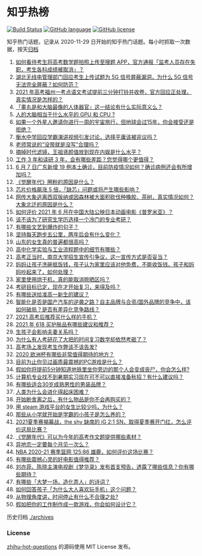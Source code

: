 # 知乎热榜
[![Build Status](https://github.com/ToWeLong/zhihu-hot-questions/workflows/CI/badge.svg)](https://github.com/ToWeLong/zhihu-hot-questions/actions)
[![GitHub language](https://img.shields.io/badge/language-golang-orange.svg)](https://golang.org/)
[![GitHub license](https://img.shields.io/github/license/ToWeLong/zhihu-hot-questions)](https://github.com/ToWeLong/zhihu-hot-questions/blob/main/LICENSE)

知乎热门话题，记录从 2020-11-29 日开始的知乎热门话题。每小时抓取一次数据，按天[归档](./archives)

<!-- BEGIN -->

1. [如何看待考生将高考数学题拍照上传至搜题 APP，官方通报「监考人员存在失职，考生各科成绩被取消」？](https://www.zhihu.com/question/463826989)
1. [湖北无线电管理部门回应考生上传试题为 5G 信号屏蔽漏洞，为什么 5G 信号无法完全屏蔽？如何防范？](https://www.zhihu.com/question/463853973)
1. [2021 年高考福州一考点语文考试提前三分钟打铃并收卷，官方回应正处理，真实情况是怎样的？](https://www.zhihu.com/question/463603842)
1. [「睾丸是和大脑最像的人体器官」这一结论有什么实际意义么？](https://www.zhihu.com/question/463156456)
1. [人的大脑相当于什么水平的 GPU 和 CPU ?](https://www.zhihu.com/question/404006982)
1. [如果一个外星人邀请你进行一周的宇宙旅行，但地球会过15年，你会接受还是拒绝？](https://www.zhihu.com/question/463336626)
1. [衡水中学回应学霸演讲视频引发讨论，选择平庸该被非议吗？](https://www.zhihu.com/question/462967509)
1. [老师常说的“没带就是没写”合理吗？](https://www.zhihu.com/question/457033055)
1. [摘掉时代滤镜，王祖贤颜值放到现在内娱是什么水平？](https://www.zhihu.com/question/460820502)
1. [工作 3 年和读研 3 年，会有哪些差距？您觉得哪个更值得？](https://www.zhihu.com/question/463621272)
1. [6 月 7 日广东新增 19 例本土确诊，目前防疫情况如何？确诊病例还会有所增加吗？](https://www.zhihu.com/question/463806780)
1. [《觉醒年代》圈粉的原因是什么？](https://www.zhihu.com/question/460648920)
1. [芯片价格飙涨 5 倍，「缺芯」问题或将产生哪些影响？](https://www.zhihu.com/question/463574415)
1. [网传大象逃离西双版纳或因森林被大面积砍伐种橡胶、茶树，真实情况如何？大象北迁的原因是什么？](https://www.zhihu.com/question/463575906)
1. [如何评价 2021 年 6 月在中国大陆公映日本动画电影《普罗米亚》？](https://www.zhihu.com/question/462217273)
1. [该不该为了研究生学历选择一个冷门的专业考研？](https://www.zhihu.com/question/458850143)
1. [有哪些文艺到爆炸的句子？](https://www.zhihu.com/question/308829198)
1. [坚持每天跑步五公里，两年后会有什么变化？](https://www.zhihu.com/question/418315082)
1. [山东的女生真的普遍都很高吗？](https://www.zhihu.com/question/389402145)
1. [高中化学实验与工业流程题中的细节有哪些？](https://www.zhihu.com/question/383773565)
1. [高考正当时，南京大学招生宣传引争议，这一宣传方式是否妥当？](https://www.zhihu.com/question/463702038)
1. [妈妈让孩子洗碗抵饭钱，孩子认为家里应该对他免费，不能收饭钱。孩子和妈妈吵起来了，如何处理？](https://www.zhihu.com/question/463356821)
1. [家里使用烘干机，真的能取消晾晒区吗？](https://www.zhihu.com/question/450607143)
1. [考研目标已定，现在才开始复习，来得及吗？](https://www.zhihu.com/question/463136813)
1. [有哪些送给准高一新生的建议？](https://www.zhihu.com/question/49779691)
1. [智能化是否是国产汽车的逆袭之路？自主品牌与合资/国外品牌的竞争中，该如何破局？是否有差异化竞争路线？](https://www.zhihu.com/question/436854466)
1. [2021 高考后推荐买什么样的手机？](https://www.zhihu.com/question/460386683)
1. [2021 年 618 买护肤品有哪些建议和推荐？](https://www.zhihu.com/question/397144646)
1. [生孩子会影响夫妻关系吗？](https://www.zhihu.com/question/369792300)
1. [为什么有人考研花了大把的时间复习数学却依然考砸了？](https://www.zhihu.com/question/390760713)
1. [高考场上发现考生作弊该不该告发?](https://www.zhihu.com/question/463567379)
1. [2020 欧洲杯有哪些非常值得期待的地方？](https://www.zhihu.com/question/463813116)
1. [目前为止你见过画质最震撼的PC游戏是什么？](https://www.zhihu.com/question/334549140)
1. [假如你将提前5分钟知道地铁里坐你旁边的那个人会变成丧尸，你会怎么样?](https://www.zhihu.com/question/463723763)
1. [计算机专业找不到暑期实习现在可不可以直接准备秋招？有什么建议吗？](https://www.zhihu.com/question/459194394)
1. [有哪些适合30岁成熟男性的男装品牌？](https://www.zhihu.com/question/265777777)
1. [人类为什么会进化得起床困难？](https://www.zhihu.com/question/463105583)
1. [开始断舍离之后，有什么物品是你不会再购买的？](https://www.zhihu.com/question/457895008)
1. [用 steam 游戏平台的女生比较少吗，为什么？](https://www.zhihu.com/question/451787400)
1. [那些从小学就开始是学霸的小孩子是怎么养的？](https://www.zhihu.com/question/427567462)
1. [2021夏季赛揭幕战，the shy 缺席的 iG 2:1 SN，取得夏季赛开门红，怎么评价这局比赛？](https://www.zhihu.com/question/463714199)
1. [《觉醒年代》可以为今年的高考作文题提供哪些素材？](https://www.zhihu.com/question/463608592)
1. [异地恋一定要每个月见一次么？](https://www.zhihu.com/question/459310231)
1. [NBA 2020-21 赛季篮网 125:86 雄鹿，如何评价这场比赛？](https://www.zhihu.com/question/463800490)
1. [有哪些震撼心灵的好电影值得推荐？](https://www.zhihu.com/question/353914676)
1. [刘亦菲、陈晓主演电视剧《梦华录》发布首支预告，透露了哪些信息？你有哪些期待？](https://www.zhihu.com/question/463707226)
1. [有哪些「大梦一场，造化弄人」的诗词？](https://www.zhihu.com/question/446679548)
1. [如何回答孩子「为什么大人喜欢玩手机」这个问题？](https://www.zhihu.com/question/447361406)
1. [从物理角度讲，时间停止有什么不合理之处?](https://www.zhihu.com/question/463532554)
1. [假如把你的工作制作成一款游戏，你会如何设计它？](https://www.zhihu.com/question/462775862)

<!-- END -->

历史归档 [./archives](./archives)


### License
[zhihu-hot-questions](https://github.com/towelong/zhihu-hot-questions) 的源码使用 MIT License 发布。